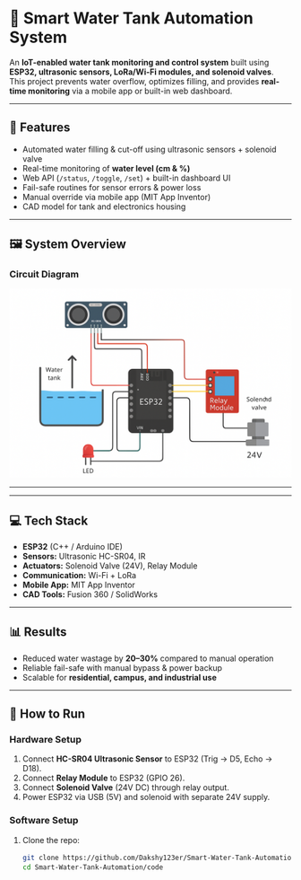 # 🚰 Smart Water Tank Automation System  

An **IoT-enabled water tank monitoring and control system** built using **ESP32, ultrasonic sensors, LoRa/Wi-Fi modules, and solenoid valves**.  
This project prevents water overflow, optimizes filling, and provides **real-time monitoring** via a mobile app or built-in web dashboard.  

---

## 🔧 Features  
- Automated water filling & cut-off using ultrasonic sensors + solenoid valve  
- Real-time monitoring of **water level (cm & %)**  
- Web API (`/status`, `/toggle`, `/set`) + built-in dashboard UI  
- Fail-safe routines for sensor errors & power loss  
- Manual override via mobile app (MIT App Inventor)  
- CAD model for tank and electronics housing  

---

## 🖼️ System Overview  



### Circuit Diagram  
![Circuit Diagram](images/Diagram.png)  

---


---

## 💻 Tech Stack  
- **ESP32** (C++ / Arduino IDE)  
- **Sensors:** Ultrasonic HC-SR04, IR  
- **Actuators:** Solenoid Valve (24V), Relay Module  
- **Communication:** Wi-Fi + LoRa  
- **Mobile App:** MIT App Inventor  
- **CAD Tools:** Fusion 360 / SolidWorks  

---

## 📊 Results  
- Reduced water wastage by **20–30%** compared to manual operation  
- Reliable fail-safe with manual bypass & power backup  
- Scalable for **residential, campus, and industrial use**  

---

## 🚀 How to Run  

### Hardware Setup  
1. Connect **HC-SR04 Ultrasonic Sensor** to ESP32 (Trig → D5, Echo → D18).  
2. Connect **Relay Module** to ESP32 (GPIO 26).  
3. Connect **Solenoid Valve** (24V DC) through relay output.  
4. Power ESP32 via USB (5V) and solenoid with separate 24V supply.  

### Software Setup  
1. Clone the repo:  
   ```bash
   git clone https://github.com/Dakshy123er/Smart-Water-Tank-Automation.git
   cd Smart-Water-Tank-Automation/code
